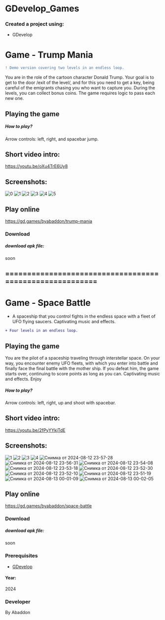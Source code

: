 # GDevelop_Games

### Created a project using:
+ GDevelop

# Game - Trump Mania
```diff
! Demo version covering two levels in an endless loop.
```
You are in the role of the cartoon character Donald Trump.
Your goal is to get to the door /exit of the level/, and for this you need to get a key, being careful of the emigrants chasing you who want to capture you.
During the levels, you can collect bonus coins.
The game requires logic to pass each new one.


## Playing the game
##### How to play? </br>
Arrow controls: left, right, and spacebar jump.
## Short video intro:
https://youtu.be/oXu4TrE6Uy8

## Screenshots:
![0](https://github.com/byAbaddon/GDevelop_Games/assets/51271834/3e378fa3-8690-4a3c-99a4-875bce06afed)
![1](https://github.com/byAbaddon/GDevelop_Games/assets/51271834/05138115-312e-43af-b479-c9117c824cd3)
![2](https://github.com/byAbaddon/GDevelop_Games/assets/51271834/8c421e8b-4959-45ca-987e-c98c3910b3cd)
![3](https://github.com/byAbaddon/GDevelop_Games/assets/51271834/d2f71784-fb42-468d-b35c-1512ba491161)
![4](https://github.com/byAbaddon/GDevelop_Games/assets/51271834/dee37ad5-54d9-440b-b16b-f7390f6d4afa)
![5](https://github.com/byAbaddon/GDevelop_Games/assets/51271834/e5dbc313-e324-4407-82d4-1e415f8469ea)


## Play online
https://gd.games/byabaddon/trump-mania

### Download
##### download apk file:
soon

## ========================================================
# Game - Space Battle
- A spaceship that you control fights in the endless space with a fleet of UFO flying saucers.
Captivating music and effects.
```diff
+ Four levels in an endless loop.
```
## Playing the game
You are the pilot of a spaceship traveling through interstellar space. On your way, you encounter enemy UFO fleets, with which you enter into battle and finally face the final battle with the mother ship.
If you defeat him, the game starts over, continuing to score points as long as you can. Captivating music and effects.
Enjoy

##### How to play? </br>
Arrow controls: left, right, up and shoot with spacebar.
## Short video intro:
https://youtu.be/2fPyYYkjTdE

## Screenshots:
![1](https://github.com/user-attachments/assets/29918214-0f74-40db-b9c7-3c9c8897f79b)
![2](https://github.com/user-attachments/assets/8a8ed2d5-f4ed-4ad5-83ec-e5aa566147a4)
![3](https://github.com/user-attachments/assets/0063db42-5055-4ec2-ac42-104a566ffcaa)
![4](https://github.com/user-attachments/assets/65940858-29ec-4d3d-b07e-6964fd13d893)
![Снимка от 2024-08-12 23-57-28](https://github.com/user-attachments/assets/a2c8c068-ae40-4e1a-9570-1aa777013e72)
![Снимка от 2024-08-12 23-56-31](https://github.com/user-attachments/assets/06d81c92-180d-4c3c-90b0-a55265f2238a)
![Снимка от 2024-08-12 23-54-08](https://github.com/user-attachments/assets/8eadf4e8-bb3c-48d3-8ec9-349dc50180d6)
![Снимка от 2024-08-12 23-53-18](https://github.com/user-attachments/assets/9491e51a-9d87-48c3-84c3-ede853a54c02)
![Снимка от 2024-08-12 23-52-30](https://github.com/user-attachments/assets/c2539998-8ec6-4582-9a95-c206a4930a50)
![Снимка от 2024-08-12 23-52-10](https://github.com/user-attachments/assets/2d745204-6da8-43f9-8bfd-38e93fe19255)
![Снимка от 2024-08-12 23-51-19](https://github.com/user-attachments/assets/63f58eca-a718-4949-9647-299c4fa3d3c6)
![Снимка от 2024-08-13 00-01-09](https://github.com/user-attachments/assets/7179d2e8-f005-4ecf-8ad3-18d9e94a0850)
![Снимка от 2024-08-13 00-02-05](https://github.com/user-attachments/assets/71feb2ff-8655-4068-abd4-d5751b0718b2)


## Play online
https://gd.games/byabaddon/space-battle

### Download
##### download apk file:
soon

### Prerequisites
- [GDevelop](https://gdevelop.io)
#### Year:
2024

### Developer
By Abaddon

<br>

